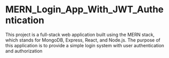 # MERN_Login_App_With_JWT_Authentication
This project is a full-stack web application built using the MERN stack, which stands for MongoDB, Express, React, and Node.js. The purpose of this application is to provide a simple login system with user authentication and authorization
